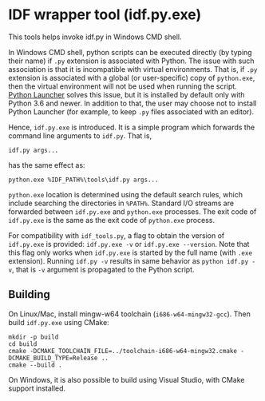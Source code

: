 # IDF wrapper tool (idf.py.exe)

This tools helps invoke idf.py in Windows CMD shell.

In Windows CMD shell, python scripts can be executed directly (by typing their name) if `.py` extension is associated with Python. The issue with such association is that it is incompatible with virtual environments. That is, if `.py` extension is associated with a global (or user-specific) copy of `python.exe`, then the virtual environment will not be used when running the script. [Python Launcher](https://www.python.org/dev/peps/pep-0397/) solves this issue, but it is installed by default only with Python 3.6 and newer. In addition to that, the user may choose not to install Python Launcher (for example, to keep `.py` files associated with an editor).

Hence, `idf.py.exe` is introduced. It is a simple program which forwards the command line arguments to `idf.py`. That is,

```
idf.py args...
```
has the same effect as:

```
python.exe %IDF_PATH%\tools\idf.py args...
```

`python.exe` location is determined using the default search rules, which include searching the directories in `%PATH%`. Standard I/O streams are forwarded between `idf.py.exe` and `python.exe` processes. The exit code of `idf.py.exe` is the same as the exit code of `python.exe` process.

For compatibility with `idf_tools.py`, a flag to obtain the version of `idf.py.exe` is provided: `idf.py.exe -v` or `idf.py.exe --version`. Note that this flag only works when `idf.py.exe` is started by the full name (with `.exe` extension). Running `idf.py -v` results in same behavior as `python idf.py -v`, that is `-v` argument is propagated to the Python script.

## Building

On Linux/Mac, install mingw-w64 toolchain (`i686-w64-mingw32-gcc`). Then build `idf.py.exe` using CMake:

```
mkdir -p build
cd build
cmake -DCMAKE_TOOLCHAIN_FILE=../toolchain-i686-w64-mingw32.cmake -DCMAKE_BUILD_TYPE=Release ..
cmake --build .
```

On Windows, it is also possible to build using Visual Studio, with CMake support installed.

